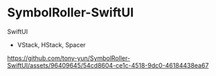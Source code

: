 # SymbolRoller-SwiftUI
SwiftUI

- VStack, HStack, Spacer



https://github.com/tony-yun/SymbolRoller-SwiftUI/assets/96409645/54cd8604-ce1c-4518-9dc0-46184438ea67

